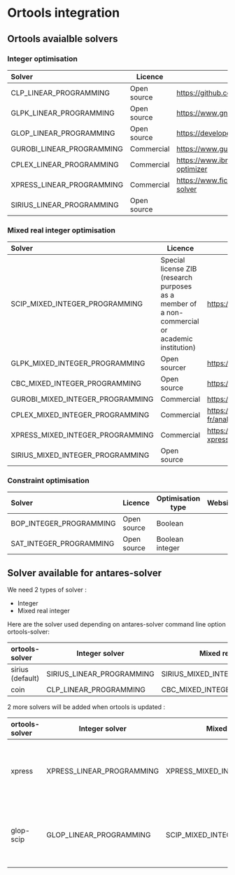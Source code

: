 # Ortools integration

## Ortools avaialble solvers

### Integer optimisation
| Solver     | Licence |Website|
|:-------|-----|------|
| CLP_LINEAR_PROGRAMMING|Open source|https://github.com/coin-or/Clp|
| GLPK_LINEAR_PROGRAMMING|Open source|https://www.gnu.org/software/glpk/|
| GLOP_LINEAR_PROGRAMMING|Open source|https://developers.google.com/optimization/lp/glop|
| GUROBI_LINEAR_PROGRAMMING|Commercial|https://www.gurobi.com/|
| CPLEX_LINEAR_PROGRAMMING|Commercial|https://www.ibm.com/fr-fr/analytics/cplex-optimizer|
| XPRESS_LINEAR_PROGRAMMING|Commercial|https://www.fico.com/en/products/fico-xpress-solver|
| SIRIUS_LINEAR_PROGRAMMING|Open source|

### Mixed real integer optimisation
| Solver     | Licence |Website|
|:-------|-----|------|
| SCIP_MIXED_INTEGER_PROGRAMMING|Special license ZIB (research purposes as a member of a non-commercial or academic institution)|https://www.scipopt.org/|
| GLPK_MIXED_INTEGER_PROGRAMMING|Open sourcer|https://www.gnu.org/software/glpk/|
| CBC_MIXED_INTEGER_PROGRAMMING|Open source|https://github.com/coin-or/Cbc|
| GUROBI_MIXED_INTEGER_PROGRAMMING|Commercial|https://www.gurobi.com/|
| CPLEX_MIXED_INTEGER_PROGRAMMING|Commercial|https://www.ibm.com/fr-fr/analytics/cplex-optimizer|
| XPRESS_MIXED_INTEGER_PROGRAMMING|Commercial|https://www.fico.com/en/products/fico-xpress-solver|
| SIRIUS_MIXED_INTEGER_PROGRAMMING|Open source|

### Constraint optimisation
| Solver     | Licence | Optimisation type |Website|
|:-------|-----|--------|------|
| BOP_INTEGER_PROGRAMMING|Open source|Boolean||
| SAT_INTEGER_PROGRAMMING|Open source|Boolean integer||

## Solver available for antares-solver
We need 2 types of solver :
* Integer
* Mixed real integer

Here are the solver used depending on antares-solver command line option ortools-solver:

|ortools-solver|Integer solver|Mixed real integer|
|:-------|-----|--------|
|sirius (default)|SIRIUS_LINEAR_PROGRAMMING|SIRIUS_MIXED_INTEGER_PROGRAMMING|
|coin|CLP_LINEAR_PROGRAMMING|CBC_MIXED_INTEGER_PROGRAMMING|

2 more solvers will be added when ortools is updated :

|ortools-solver|Integer solver|Mixed real integer|Waiting for|
|:-------|-----|--------|--------|
|xpress|XPRESS_LINEAR_PROGRAMMING|XPRESS_MIXED_INTEGER_PROGRAMMING| Update ortools building process for XPRESS support|
|glop-scip|GLOP_LINEAR_PROGRAMMING|SCIP_MIXED_INTEGER_PROGRAMMING|Merging of 7.8 ortools version in rte ortools fork|